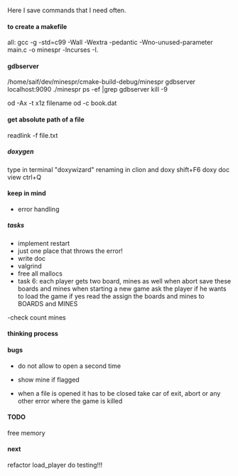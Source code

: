 Here I save commands that I need often.

#### to create a makefile
all: 
	gcc -g -std=c99 -Wall -Wextra -pedantic -Wno-unused-parameter main.c -o minespr -lncurses -I.


#### gdbserver
/home/saif/dev/minespr/cmake-build-debug/minespr
gdbserver localhost:9090 ./minespr
ps -ef |grep gdbserver
kill -9 <pid>

od -Ax -t x1z filename
od -c book.dat 


#### get absolute path of a file
readlink -f file.txt

##### doxygen
type in terminal "doxywizard"
renaming in clion and doxy shift+F6
doxy doc view ctrl+Q

#### keep in mind
- error handling

##### tasks
- implement restart
- just one place that throws the error!
- write doc
- valgrind
- free all mallocs
- task 6:
each player gets two board, mines as well
when abort save these boards and mines
when starting a new game ask the player if he wants to load the game
if yes read the assign the boards and mines to BOARDS and MINES

-check count mines

#### thinking process

#### bugs
- do not allow to open a second time
- show mine if flagged

- when a file is opened it has to be closed
take car of exit, abort or any other error where the game is killed

#### TODO
free memory

#### next
refactor load_player
do testing!!!
